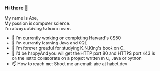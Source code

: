 ### Hi there 👋
My name is Abe,  
My passion is computer science.  
I'm always striving to learn more.
- 🔭 I’m currently working on completing Harvard's CS50
- 🌱 I’m currently learning Java and SQL
- 📖 I'm forever greatful for studying K.N.King's book on C.
- 👬 I’d be happyAnd you will get the HTTP port 80 and HTTPS port 443 is on the list to collaborate on a project written in C, Java or python
- 📫 How to reach me: Shoot me an email: abe at habet.dev


<!--
**abe-101/abe-101** is a ✨ _special_ ✨ repository because its `README.md` (this file) appears on your GitHub profile.

Here are some ideas to get you started:

- 🔭 I’m currently working on ...
- 🌱 I’m currently learning ...
- 👯 I’m looking to collaborate on ...
- 🤔 I’m looking for help with ...
- 💬 Ask me about ...
- 📫 How to reach me: ...
- 😄 Pronouns: ...
- ⚡ Fun fact: ...
-->

